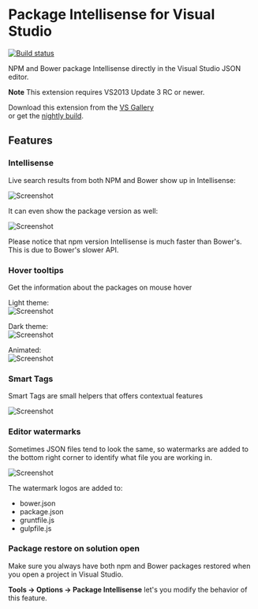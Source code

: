 Package Intellisense for Visual Studio
=================

[![Build status](https://ci.appveyor.com/api/projects/status/p4c2fevy6oyd2eoa)](https://ci.appveyor.com/project/madskristensen/json-intellisense)

NPM and Bower package Intellisense directly in the Visual Studio JSON editor.

__Note__ This extension requires VS2013 Update 3 RC or newer.  

Download this extension from the [VS Gallery](http://visualstudiogallery.msdn.microsoft.com/65748cdb-4087-497e-a394-2e3449c8e61e)  
or get the [nightly build](http://vsixgallery.com/extension/aaa8d5c5-24d8-4c45-9620-9f77b2aa6363/).

## Features

### Intellisense  
Live search results from both NPM and Bower show up in Intellisense:  

![Screenshot](https://raw.githubusercontent.com/madskristensen/JSON-Intellisense/master/art/completion-name.png)

It can even show the package version as well:

![Screenshot](https://raw.githubusercontent.com/madskristensen/JSON-Intellisense/master/art/completion-version.png)

Please notice that npm version Intellisense is much faster than Bower's. 
This is due to Bower's slower API.


### Hover tooltips  
Get the information about the packages on mouse hover

Light theme:  
![Screenshot](https://raw.githubusercontent.com/madskristensen/JSON-Intellisense/master/art/tooltip-light.png)

Dark theme:  
![Screenshot](https://raw.githubusercontent.com/madskristensen/JSON-Intellisense/master/art/tooltip-dark.png)

Animated:   
![Screenshot](https://raw.githubusercontent.com/madskristensen/JSON-Intellisense/master/art/tooltip-animated.gif)
  

### Smart Tags  
Smart Tags are small helpers that offers contextual features

![Screenshot](https://raw.githubusercontent.com/madskristensen/JSON-Intellisense/master/art/smart-tags.png)

### Editor watermarks
Sometimes JSON files tend to look the same, so watermarks are
added to the bottom right corner to identify what file you are working in.

![Screenshot](https://raw.githubusercontent.com/madskristensen/JSON-Intellisense/master/art/watermark.png)

The watermark logos are added to:

* bower.json
* package.json
* gruntfile.js
* gulpfile.js

### Package restore on solution open
Make sure you always have both npm and Bower packages restored when you
open a project in Visual Studio. 

**Tools -> Options -> Package Intellisense** let's you modify the behavior
of this feature.